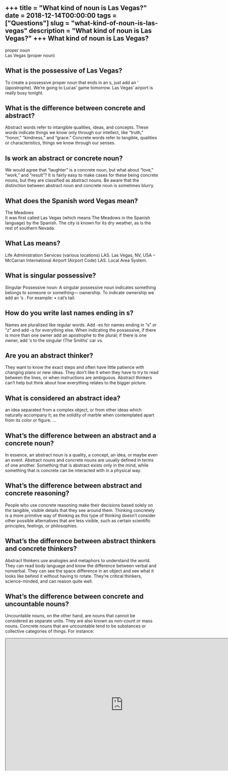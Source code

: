 +++
title = "What kind of noun is Las Vegas?"
date = 2018-12-14T00:00:00
tags = ["Questions"]
slug = "what-kind-of-noun-is-las-vegas"
description = "What kind of noun is Las Vegas?"
+++
What kind of noun is Las Vegas?
-------------------------------

proper noun  
Las Vegas (proper noun)

What is the possessive of Las Vegas?
------------------------------------

To create a possessive proper noun that ends in an s, just add an ‘ (apostrophe). We’re going to Lucas’ game tomorrow. Las Vegas’ airport is really busy tonight.

What is the difference between concrete and abstract?
-----------------------------------------------------

Abstract words refer to intangible qualities, ideas, and concepts. These words indicate things we know only through our intellect, like “truth,” “honor,” “kindness,” and “grace.” Concrete words refer to tangible, qualities or characteristics, things we know through our senses.

Is work an abstract or concrete noun?
-------------------------------------

We would agree that “laughter” is a concrete noun, but what about “love,” “work,” and “result”? It is fairly easy to make cases for these being concrete nouns, but they are classified as abstract nouns. Be aware that the distinction between abstract noun and concrete noun is sometimes blurry.

What does the Spanish word Vegas mean?
--------------------------------------

The Meadows  
It was first called Las Vegas (which means The Meadows in the Spanish language) by the Spanish. The city is known for its dry weather, as is the rest of southern Nevada.

What Las means?
---------------

Life Administration Services (various locations) LAS. Las Vegas, NV, USA – McCarran International Airport (Airport Code) LAS. Local Area System.

What is singular possessive?
----------------------------

Singular Possessive noun: A singular possessive noun indicates something belongs to someone or something— ownership. To indicate ownership we add an ‘s . For example: • cat’s tail.

How do you write last names ending in s?
----------------------------------------

Names are pluralized like regular words. Add -es for names ending in “s” or “z” and add -s for everything else. When indicating the possessive, if there is more than one owner add an apostrophe to the plural; if there is one owner, add ‘s to the singular (The Smiths’ car vs.

Are you an abstract thinker?
----------------------------

They want to know the exact steps and often have little patience with changing plans or new ideas. They don’t like it when they have to try to read between the lines, or when instructions are ambiguous. Abstract thinkers can’t help but think about how everything relates to the bigger picture.

What is considered an abstract idea?
------------------------------------

an idea separated from a complex object, or from other ideas which naturally accompany it; as the solidity of marble when contemplated apart from its color or figure. …

What’s the difference between an abstract and a concrete noun?
--------------------------------------------------------------

In essence, an abstract noun is a quality, a concept, an idea, or maybe even an event. Abstract nouns and concrete nouns are usually defined in terms of one another. Something that is abstract exists only in the mind, while something that is concrete can be interacted with in a physical way.

What’s the difference between abstract and concrete reasoning?
--------------------------------------------------------------

People who use concrete reasoning make their decisions based solely on the tangible, visible details that they see around them. Thinking concretely is a more primitive way of thinking as this type of thinking doesn’t consider other possible alternatives that are less visible, such as certain scientific principles, feelings, or philosophies.

What’s the difference between abstract thinkers and concrete thinkers?
----------------------------------------------------------------------

Abstract thinkers use analogies and metaphors to understand the world. They can read body language and know the difference between verbal and nonverbal. They can see the space difference in an object and see what it looks like behind it without having to rotate. They’re critical thinkers, science-minded, and can reason quite well.

What’s the difference between concrete and uncountable nouns?
-------------------------------------------------------------

Uncountable nouns, on the other hand, are nouns that cannot be considered as separate units. They are also known as non-count or mass nouns. Concrete nouns that are uncountable tend to be substances or collective categories of things. For instance:

<iframe allow="accelerometer; autoplay; clipboard-write; encrypted-media; gyroscope; picture-in-picture" allowfullscreen="" class="__youtube_prefs__  epyt-is-override  no-lazyload" data-no-lazy="1" data-origheight="433" data-origwidth="770" data-skipgform_ajax_framebjll="" height="433" id="_ytid_38535" loading="lazy" src="https://www.youtube.com/embed/u6bCsIuHQXw?enablejsapi=1&autoplay=0&cc_load_policy=0&cc_lang_pref=&iv_load_policy=1&loop=0&modestbranding=0&rel=1&fs=1&playsinline=0&autohide=2&theme=dark&color=red&controls=1&" title="YouTube player" width="770"></iframe>